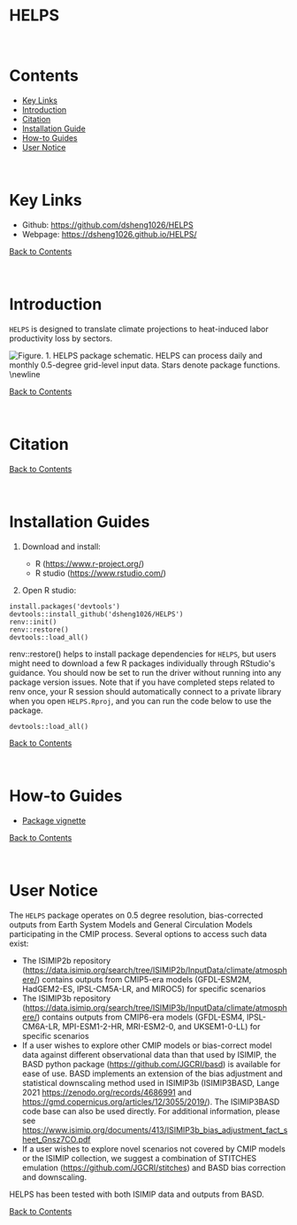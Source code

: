 # HELPS
<br />

<!-------------------------->
<!-------------------------->
# <a name="Contents"></a>Contents
<!-------------------------->
<!-------------------------->

- [Key Links](#KeyLinks)
- [Introduction](#Introduction)
- [Citation](#Citation)
- [Installation Guide](#InstallGuides)
- [How-to Guides](#How-toGuides)
- [User Notice](#UserNotice)

<br />

<!-------------------------->
<!-------------------------->
# <a name="KeyLinks"></a>Key Links
<!-------------------------->
<!-------------------------->

- Github: https://github.com/dsheng1026/HELPS
- Webpage: https://dsheng1026.github.io/HELPS/

[Back to Contents](#Contents)

<br />

<!-------------------------->
<!-------------------------->
# <a name="Introduction"></a>Introduction
<!-------------------------->
<!-------------------------->

`HELPS` is designed to translate climate projections to heat-induced labor productivity loss by sectors.


![Figure. 1. HELPS package schematic. HELPS can process daily and monthly 0.5-degree grid-level input data. Stars denote package functions.](Schematic.jpg) \newline

[Back to Contents](#Contents)

<br />

<!-------------------------->
<!-------------------------->
# <a name="Citation"></a>Citation
<!-------------------------->
<!-------------------------->


[Back to Contents](#Contents)

<br />


<!-------------------------->
<!-------------------------->
# <a name="InstallationGuides"></a>Installation Guides
<!-------------------------->
<!-------------------------->

1. Download and install:

    - R (https://www.r-project.org/)
    - R studio (https://www.rstudio.com/)
    
2. Open R studio:

```
install.packages('devtools')
devtools::install_github('dsheng1026/HELPS')
renv::init()
renv::restore()
devtools::load_all()
```
renv::restore() helps to install package dependencies for `HELPS`, but users might need to download a few R packages individually through RStudio's guidance.
You should now be set to run the driver without running into any package version issues. Note that if you have completed steps related to renv once, your R session should automatically connect to a private library when you open `HELPS.Rproj`, and you can run the code below to use the package.

```
devtools::load_all()
```

[Back to Contents](#Contents)

<br />


<!-------------------------->
<!-------------------------->
# <a name="How-toGuides"></a>How-to Guides
<!-------------------------->
<!-------------------------->



- [Package vignette](https://dsheng1026.github.io/HELPS/articles/HELPS-vignette.html)

[Back to Contents](#Contents)

<br />

<!-------------------------->
<!-------------------------->
# <a name="UserNotice"></a>User Notice
<!-------------------------->
<!-------------------------->

The `HELPS` package operates on 0.5 degree resolution, bias-corrected outputs from Earth System Models and General Circulation Models participating in the CMIP process. Several options to access such data exist:
- The ISIMIP2b repository (https://data.isimip.org/search/tree/ISIMIP2b/InputData/climate/atmosphere/) contains outputs from CMIP5-era models (GFDL-ESM2M, HadGEM2-ES, IPSL-CM5A-LR, and MIROC5) for specific scenarios
- The ISIMIP3b repository (https://data.isimip.org/search/tree/ISIMIP3b/InputData/climate/atmosphere/) contains outputs from CMIP6-era models (GFDL-ESM4, IPSL-CM6A-LR, MPI-ESM1-2-HR, MRI-ESM2-0, and UKSEM1-0-LL) for specific scenarios
- If a user wishes to explore other CMIP models or bias-correct model data against different observational data than that used by ISIMIP, the BASD python package (https://github.com/JGCRI/basd) is available for ease of use. BASD implements an extension of the bias adjustment and statistical downscaling method used in ISIMIP3b (ISIMIP3BASD, Lange 2021 https://zenodo.org/records/4686991 and  https://gmd.copernicus.org/articles/12/3055/2019/). The ISIMIP3BASD code base can also be used directly. For additional information, please see https://www.isimip.org/documents/413/ISIMIP3b_bias_adjustment_fact_sheet_Gnsz7CO.pdf 
- If a user wishes to explore novel scenarios not covered by CMIP models or the ISIMIP collection, we suggest a combination of STITCHES emulation (https://github.com/JGCRI/stitches) and BASD bias correction and downscaling. 

HELPS has been tested with both ISIMIP data and outputs from BASD.


[Back to Contents](#Contents)

<br />


